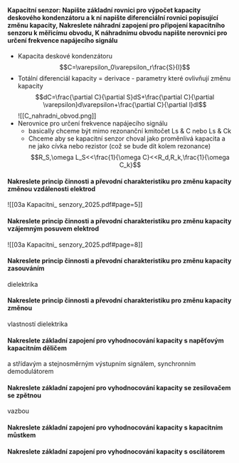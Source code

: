 #### Kapacitní senzor: Napište základní rovnici pro výpočet kapacity deskového kondenzátoru a k ní napište diferenciální rovnici popisující změnu kapacity, Nakreslete náhradní zapojení pro připojení kapacitního senzoru k měřicímu obvodu, K náhradnímu obvodu napište nerovnici pro určení frekvence napájecího signálu
- Kapacita deskové kondenzátoru
$$C=\varepsilon_0\varepsilon_r\frac{S}{l}$$
- Totální diferenciál kapacity = derivace - parametry které ovlivňují změnu kapacity
$$dC=\frac{\partial C}{\partial S}dS+\frac{\partial C}{\partial \varepsilon}d\varepsilon+\frac{\partial C}{\partial l}dl$$
![[C_nahradni_obvod.png]]
- Nerovnice pro určení frekvence napájecího signálu 
	- basically chceme být mimo rezonanční kmitočet Ls & C nebo Ls & Ck 
	- Chceme aby se kapacitní senzor choval jako proměnlivá kapacita a ne jako cívka nebo rezistor (což se bude dít kolem rezonance)
$$R_S,\omega L_S<<\frac{1}{\omega C}<<R_d,R_k,\frac{1}{\omega C_k}$$
#### Nakreslete princip činnosti a převodní charakteristiku pro změnu kapacity změnou vzdálenosti elektrod
![[03a Kapacitni_ senzory_2025.pdf#page=5]]

#### Nakreslete princip činnosti a převodní charakteristiku pro změnu kapacity vzájemným posuvem elektrod
![[03a Kapacitni_ senzory_2025.pdf#page=8]]

#### Nakreslete princip činnosti a převodní charakteristiku pro změnu kapacity zasouváním
dielektrika
#### Nakreslete princip činnosti a převodní charakteristiku pro změnu kapacity změnou
vlastností dielektrika
#### Nakreslete základní zapojení pro vyhodnocování kapacity s napěťovým kapacitním děličem
a střídavým a stejnosměrným výstupním signálem, synchronním demodulátorem
#### Nakreslete základní zapojení pro vyhodnocování kapacity se zesilovačem se zpětnou
vazbou
#### Nakreslete základní zapojení pro vyhodnocování kapacity s kapacitním můstkem
#### Nakreslete základní zapojení pro vyhodnocování kapacity s oscilátorem